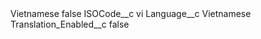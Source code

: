 <?xml version="1.0" encoding="UTF-8"?>
<CustomMetadata xmlns="http://soap.sforce.com/2006/04/metadata" xmlns:xsi="http://www.w3.org/2001/XMLSchema-instance" xmlns:xsd="http://www.w3.org/2001/XMLSchema">
    <label>Vietnamese</label>
    <protected>false</protected>
    <values>
        <field>ISOCode__c</field>
        <value xsi:type="xsd:string">vi</value>
    </values>
    <values>
        <field>Language__c</field>
        <value xsi:type="xsd:string">Vietnamese</value>
    </values>
    <values>
        <field>Translation_Enabled__c</field>
        <value xsi:type="xsd:boolean">false</value>
    </values>
</CustomMetadata>
